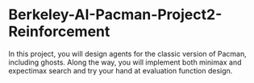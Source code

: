 # Berkeley-AI-Pacman-Project2-Reinforcement
In this project, you will design agents for the classic version of Pacman, including ghosts. Along the way, you will implement both minimax and expectimax search and try your hand at evaluation function design.
